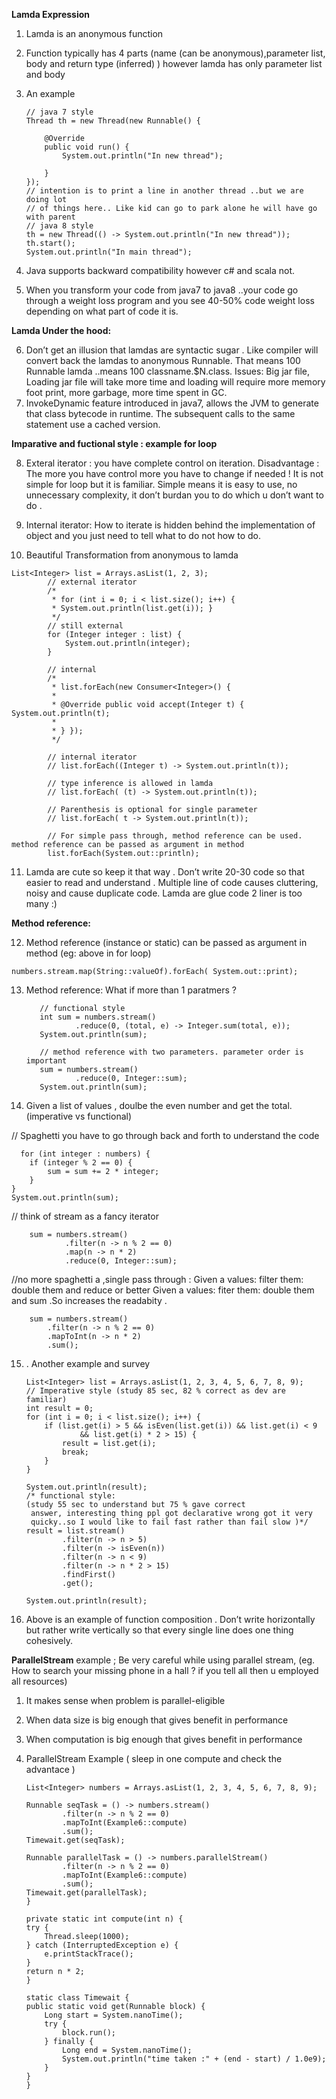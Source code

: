 **Lamda Expression**

1.  Lamda is an anonymous function
2.  Function typically has 4 parts (name (can be anonymous),parameter list, body and return type (inferred) ) however lamda has only parameter list and body
3.  An example

		// java 7 style
		Thread th = new Thread(new Runnable() {

			@Override
			public void run() {
				System.out.println("In new thread");

			}
		});
		// intention is to print a line in another thread ..but we are doing lot
		// of things here.. Like kid can go to park alone he will have go with parent
		// java 8 style
		th = new Thread(() -> System.out.println("In new thread"));
		th.start();
		System.out.println("In main thread");

5.  Java supports backward compatibility however c# and scala not.
6.  When you transform your code from java7 to java8 ..your code go through a weight loss program and you see 40-50% code weight loss depending on what part of code it is.

**Lamda Under the hood:**

6. Don’t get an illusion that lamdas are syntactic sugar . Like compiler will convert back the lamdas to anonymous Runnable. That means 100 Runnable lamda ..means 100 classname.$N.class. 
Issues:  Big jar file, Loading  jar file will take more time and loading will require more memory foot print,  more garbage, more time spent in GC.
7.  InvokeDynamic feature introduced in java7, allows the JVM to generate that class bytecode in runtime. The subsequent calls to the same statement use a cached version.

 **Imparative and fuctional style : example for loop**

8.  Exteral iterator : you have complete control on iteration. 
 Disadvantage : The more you have control more you have to change if needed ! It is not simple for loop but it is familiar. Simple means it is easy to use, no unnecessary complexity, it don’t burdan you to do which u don’t want to do .
9.  Internal iterator: How to iterate is hidden behind the implementation of object and you just need to tell what to do not how to do.

10.  Beautiful Transformation from anonymous to lamda

    List<Integer> list = Arrays.asList(1, 2, 3);
    		// external iterator
    		/*
    		 * for (int i = 0; i < list.size(); i++) {
    		 * System.out.println(list.get(i)); }
    		 */
    		// still external
    		for (Integer integer : list) {
    			System.out.println(integer);
    		}
    
    		// internal
    		/*
    		 * list.forEach(new Consumer<Integer>() {
    		 * 
    		 * @Override public void accept(Integer t) { System.out.println(t);
    		 * 
    		 * } });
    		 */
    
    		// internal iterator
    		// list.forEach((Integer t) -> System.out.println(t));
    
    		// type inference is allowed in lamda
    		// list.forEach( (t) -> System.out.println(t));
    
    		// Parenthesis is optional for single parameter
    		// list.forEach( t -> System.out.println(t));
    
    		// For simple pass through, method reference can be used. method reference can be passed as argument in method
    		list.forEach(System.out::println);

11.  Lamda are cute so keep it that way . Don’t write 20-30 code so that easier to read and understand .  Multiple line of code causes cluttering, noisy and cause duplicate code. Lamda are glue code 2 liner is too many :)

 **Method reference:**

12.  Method reference (instance or static) can be passed as argument in method (eg: above in for loop)

    numbers.stream.map(String::valueOf).forEach( System.out::print);

13.  Method reference: What if more than 1 paratmers ?

            // functional style
    		int sum = numbers.stream()
    				.reduce(0, (total, e) -> Integer.sum(total, e));
    		System.out.println(sum);
    
    		// method reference with two parameters. parameter order is important
    		sum = numbers.stream()
    				.reduce(0, Integer::sum);
    		System.out.println(sum);

14.  Given a list of values , doulbe the even number and get the total. (imperative vs functional)

//  Spaghetti you have to go through back and forth to understand the code
               

      for (int integer : numbers) {
		if (integer % 2 == 0) {
			sum = sum += 2 * integer;
		}
	}
	System.out.println(sum);

// think of stream as a fancy iterator


		sum = numbers.stream()
				.filter(n -> n % 2 == 0)
				.map(n -> n * 2)
				.reduce(0, Integer::sum);

//no more spaghetti a ,single pass through :  Given a values: filter them: double them and reduce  or better Given a values: fiter them: double them and sum .So increases the readabity .

		sum = numbers.stream()
			.filter(n -> n % 2 == 0)
			.mapToInt(n -> n * 2)
			.sum();



15. .  Another example  and survey

        List<Integer> list = Arrays.asList(1, 2, 3, 4, 5, 6, 7, 8, 9);
		// Imperative style (study 85 sec, 82 % correct as dev are familiar)
		int result = 0;
		for (int i = 0; i < list.size(); i++) {
			if (list.get(i) > 5 && isEven(list.get(i)) && list.get(i) < 9
					&& list.get(i) * 2 > 15) {
				result = list.get(i);
				break;
			}
		}

		System.out.println(result);
		/* functional style:
		(study 55 sec to understand but 75 % gave correct
		 answer, interesting thing ppl got declarative wrong got it very
		 quicky..so I would like to fail fast rather than fail slow )*/
		result = list.stream()
				.filter(n -> n > 5)
				.filter(n -> isEven(n))
				.filter(n -> n < 9)
				.filter(n -> n * 2 > 15)
				.findFirst()
				.get();

		System.out.println(result);
1.  Above is an example of function composition . Don’t write horizontally but rather write vertically so that every single line does one thing cohesively.

**ParallelStream** example ; Be very careful while using parallel stream, (eg. How to search your missing phone in  a hall ? if you tell all then u employed all resources)

1.  It makes sense when problem is parallel-eligible
2.  When data size is big enough that gives benefit in performance
3.  When computation is big enough that gives benefit in performance

4.  ParallelStream Example ( sleep in one compute and check the advantace )


		List<Integer> numbers = Arrays.asList(1, 2, 3, 4, 5, 6, 7, 8, 9);

		Runnable seqTask = () -> numbers.stream()
				.filter(n -> n % 2 == 0)
				.mapToInt(Example6::compute)
				.sum();
		Timewait.get(seqTask);

		Runnable parallelTask = () -> numbers.parallelStream()
				.filter(n -> n % 2 == 0)
				.mapToInt(Example6::compute)
				.sum();
		Timewait.get(parallelTask);
    	}

    	private static int compute(int n) {
		try {
			Thread.sleep(1000);
		} catch (InterruptedException e) {
			e.printStackTrace();
		}
		return n * 2;
	    }

	    static class Timewait {
		public static void get(Runnable block) {
			Long start = System.nanoTime();
			try {
				block.run();
			} finally {
				Long end = System.nanoTime();
				System.out.println("time taken :" + (end - start) / 1.0e9);
			}
		}
	    }
